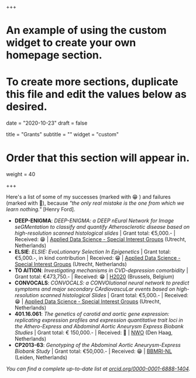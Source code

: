 +++
# An example of using the custom widget to create your own homepage section.
# To create more sections, duplicate this file and edit the values below as desired.

date = "2020-10-23"
draft = false

title = "Grants"
subtitle = ""
widget = "custom"

# Order that this section will appear in.
weight = 40

+++

Here's a list of some of my successes (marked with 😁 ) and failures (marked with :see_no_evil:), because *"the only real mistake is the one from which we learn nothing."* [Henry Ford].

* **DEEP-ENIGMA**: *DEEP-ENIGMA: a DEEP nEural Network for Image seGMentation to classify and quantify Atherosclerotic disease based on high-resolution scanned histological slides* | Grant total: €5,000.- | Received: 😁 | [Applied Data Science - Special Interest Groups](https://www.uu.nl/en/research/applied-data-science/research/research-grants) (Utrecht, Netherlands)
* **ELSIE**: *ELSIE: EvoLutionary Selection In Epigenetics* | Grant total: €5,000.-, in kind contribution | Received: 😁 | [Applied Data Science - Special Interest Groups](https://www.uu.nl/en/research/applied-data-science/research/research-grants) (Utrecht, Netherlands)
* **TO AITION**: *Investigating mechanisms in CVD-depression comorbidity* | Grant total: €473,750.- | Received: 😁 | [H2020](https://cordis.europa.eu/project/id/848146) (Brussels, Belgium)
* **CONVOCALS**: *CONVOCALS: a CONVOlutional neural network to predict symptoms and major secondary CArdiovascuLar events based on high-resolution scanned histological Slides* | Grant total: €5,000.- | Received: 😁 | [Applied Data Science - Special Interest Groups](https://www.uu.nl/en/research/applied-data-science/research/research-grants) (Utrecht, Netherlands)
* **401.16.061**: *The genetics of carotid and aortic gene expression: replicating expression profiles and expression quantitative trait loci in the Athero-Express and Abdominal Aortic Aneurysm Express Biobank Studies* | Grant total: € 150,000.- | Received: :see_no_evil: | [NWO](https://www.nwo.nl/financiering/onze-financieringsinstrumenten/magw/replicatiestudies/replicatiestudies.html) (Den Haag, Netherlands)
* **CP2013-63**: *Genotyping of the Abdominal Aortic Aneurysm-Express Biobank Study* | Grant total: €50,000.- | Received: 😁 | [BBMRI-NL](http://www.bbmri.nl) (Leiden, Netherlands)

*You can find a complete up-to-date list at [orcid.org/0000-0001-6888-1404](http://orcid.org/0000-0001-6888-1404).*
